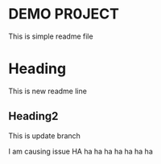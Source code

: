 # DEMO PR0JECT 
This is simple readme file

# Heading
This is new readme line

## Heading2
This is update branch

I am causing issue HA ha ha ha ha ha ha ha